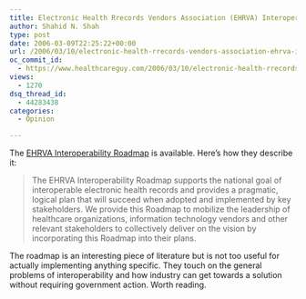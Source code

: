 ```yaml
---
title: Electronic Health Rrecords Vendors Association (EHRVA) Interoperability Roadmap V2.0
author: Shahid N. Shah
type: post
date: 2006-03-09T22:25:22+00:00
url: /2006/03/10/electronic-health-rrecords-vendors-association-ehrva-interoperability-roadmap-v20/
oc_commit_id:
  - https://www.healthcareguy.com/2006/03/10/electronic-health-rrecords-vendors-association-ehrva-interoperability-roadmap-v20/1478769015
views:
  - 1270
dsq_thread_id:
  - 44283438
categories:
  - Opinion

---
```

The [EHRVA Interoperability Roadmap][1] is available. Here&#8217;s how they describe it:

> The EHRVA Interoperability Roadmap supports the national goal of interoperable electronic health records and provides a pragmatic, logical plan that will succeed when adopted and implemented by key stakeholders. We provide this Roadmap to mobilize the leadership of healthcare organizations, information technology vendors and other relevant stakeholders to collectively deliver on the vision by incorporating this Roadmap into their plans. 

The roadmap is an interesting piece of literature but is not too useful for actually implementing anything specific. They touch on the general problems of interoperability and how industry can get towards a solution without requiring government action. Worth reading.

 [1]: http://www.himssehrva.org/ASP/tools.asp#quickstart